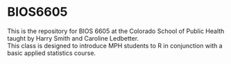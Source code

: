 # BIOS6605  
This is the repository for BIOS 6605 at the Colorado School of Public Health taught by Harry Smith and Caroline Ledbetter.   
This class is designed to introduce MPH students to R in conjunction with a basic applied statistics course. 

